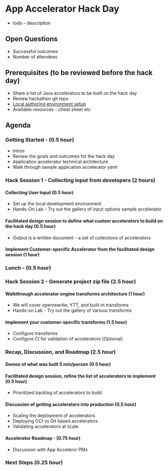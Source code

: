 # App Accelerator Hack Day
* todo - description
## Open Questions
* Successful outcomes
* Number of attendees

## Prerequisites (to be reviewed before the hack day)	
* Share a list of Java accelerators to be built on the hack day
* Review hackathon git repo
* [Local authoring environment setup](local-authoring.md)
* Available resources - cheat sheet etc	

## Agenda
### Getting Started - (0.5 hour)
* Intros
* Review the goals and outcomes for the hack day
* Application accelerator technical architecture 
* Walk through sample application accelerator yaml
### Hack Session 1 - Collecting input from developers (2 hours)
#### Collecting User Input (0.5 hour)
* Set up the local development environment
* Hands-On Lab - Try out the gallery of input options sample accelerator
#### Facilitated design session to define what custom accelerators to build on the hack day (0.5 hour)
* Output is a written document - a set of collections of accelerators
#### Implement Customer-specific Accelerator from the facilitated design session (1 hour)
### Lunch - (0.5 hour)
### Hack Session 2 - Generate project zip file (2.5 hour)
#### Walkthrough accelerator engine transforms architecture (1 hour)
* We will cover openrewrite, YTT, and built-in transforms
* Hands-on Lab -  Try out the gallery of various transforms
#### Implement your customer-specific transforms (1.5 hour)
* Configure transforms
* Configure CI for validation of accelerators (Optional)
### Recap, Discussion, and Roadmap (2.5 hour)
#### Demos of what was built 5 min/person (0.5 hour)
#### Facilitated design session, refine the list of accelerators to implement (0.5 hour)
* Prioritized backlog of accelerators to build
#### Discussion of getting accelerators into production (0.5 hour)
* Scaling the deployment of accelerators
* Deploying OCI vs Git based accelerators
* Validating accelerators at scale
#### Accelerator Roadmap - (0.75 hour)
* Discussion with App Acceleror PMs
### Next Steps (0.25 hour)
